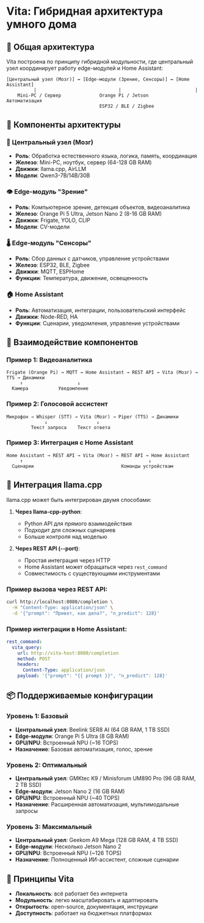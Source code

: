 # Vita: Гибридная архитектура умного дома

## 🧠 Общая архитектура

Vita построена по принципу гибридной модульности, где центральный узел координирует работу edge-модулей и Home Assistant:

```
[Центральный узел (Мозг)] ↔ [Edge-модули (Зрение, Сенсоры)] ↔ [Home Assistant]
          |                              |                           |
    Mini-PC / Сервер              Orange Pi / Jetson           Автоматизация
                                  ESP32 / BLE / Zigbee
```

## 🧩 Компоненты архитектуры

### 🧠 Центральный узел (Мозг)
- **Роль**: Обработка естественного языка, логика, память, координация
- **Железо**: Mini-PC, ноутбук, сервер (64-128 GB RAM)
- **Движки**: llama.cpp, AirLLM
- **Модели**: Qwen3-7B/14B/30B

### 👁️ Edge-модуль "Зрение"
- **Роль**: Компьютерное зрение, детекция объектов, видеоаналитика
- **Железо**: Orange Pi 5 Ultra, Jetson Nano 2 (8-16 GB RAM)
- **Движки**: Frigate, YOLO, CLIP
- **Модели**: CV-модели

### 🌡️ Edge-модуль "Сенсоры"
- **Роль**: Сбор данных с датчиков, управление устройствами
- **Железо**: ESP32, BLE, Zigbee
- **Движки**: MQTT, ESPHome
- **Функции**: Температура, движение, освещенность

### 🏠 Home Assistant
- **Роль**: Автоматизация, интеграции, пользовательский интерфейс
- **Движки**: Node-RED, HA
- **Функции**: Сценарии, уведомления, управление устройствами

## 🔗 Взаимодействие компонентов

### Пример 1: Видеоаналитика
```
Frigate (Orange Pi) → MQTT → Home Assistant → REST API → Vita (Мозг) → TTS → Динамики
     ↑                    ↓
  Камера           Уведомление
```

### Пример 2: Голосовой ассистент
```
Микрофон → Whisper (STT) → Vita (Мозг) → Piper (TTS) → Динамики
              ↓                  ↓
         Текст запроса    Текст ответа
```

### Пример 3: Интеграция с Home Assistant
```
Home Assistant → REST API → Vita (Мозг) → REST API → Home Assistant
     ↑                                              ↓
  Сценарии                                Команды устройствам
```

## 🧠 Интеграция llama.cpp

llama.cpp может быть интегрирован двумя способами:

1. **Через llama-cpp-python**:
   - Python API для прямого взаимодействия
   - Подходит для сложных сценариев
   - Больше контроля над моделью

2. **Через REST API (--port)**:
   - Простая интеграция через HTTP
   - Home Assistant может обращаться через `rest_command`
   - Совместимость с существующими инструментами

### Пример вызова через REST API:
```bash
curl http://localhost:8080/completion \
  -H "Content-Type: application/json" \
  -d '{"prompt": "Привет, как дела?", "n_predict": 128}'
```

### Пример интеграции в Home Assistant:
```yaml
rest_command:
  vita_query:
    url: http://vita-host:8080/completion
    method: POST
    headers:
      Content-Type: application/json
    payload: '{"prompt": "{{ prompt }}", "n_predict": 128}'
```

## 📦 Поддерживаемые конфигурации

### Уровень 1: Базовый
- **Центральный узел**: Beelink SER8 AI (64 GB RAM, 1 TB SSD)
- **Edge-модули**: Orange Pi 5 Ultra (8 GB RAM)
- **GPU/NPU**: Встроенный NPU (~16 TOPS)
- **Назначение**: Базовая автоматизация, голос, зрение

### Уровень 2: Оптимальный
- **Центральный узел**: GMKtec K9 / Minisforum UM890 Pro (96 GB RAM, 2 TB SSD)
- **Edge-модули**: Jetson Nano 2 (16 GB RAM)
- **GPU/NPU**: Встроенный NPU (~40 TOPS)
- **Назначение**: Расширенная автоматизация, мультимодальные запросы

### Уровень 3: Максимальный
- **Центральный узел**: Geekom A9 Mega (128 GB RAM, 4 TB SSD)
- **Edge-модули**: Несколько Jetson Nano 2
- **GPU/NPU**: Встроенный NPU (~126 TOPS)
- **Назначение**: Полноценный ИИ-ассистент, сложные сценарии

## 📌 Принципы Vita

- **Локальность**: всё работает без интернета
- **Модульность**: легко масштабировать и адаптировать
- **Открытость**: open-source, документация, инструкции
- **Доступность**: работает на бюджетных платформах
